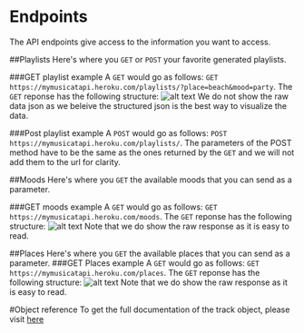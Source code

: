 # Endpoints

The API endpoints give access to the information you want to access.

##Playlists
Here's where you `GET` or `POST` your favorite generated playlists.

###GET playlist example
A `GET` would go as follows:
`GET https://mymusicatapi.heroku.com/playlists/?place=beach&mood=party`.
The `GET` reponse has the following structure:
![alt text](https://github.com/EstebanLFalcon/MusicAtAPI/app/assets/images/response_json.PNG?raw=true "playlist response")
 We do not show the raw data json as we beleive the structured json is the best way to visualize the data.

###Post playlist example
A `POST` would go as follows:
`POST https://mymusicatapi.heroku.com/playlists/`.
The parameters of the POST method have to be the same as the ones returned by the `GET` and we will not add them to the url for clarity.

##Moods
Here's where you `GET` the available moods that you can send as a parameter.

###GET moods example
A `GET` would go as follows:
`GET https://mymusicatapi.heroku.com/moods`.
The `GET` reponse has the following structure:
![alt text](https://github.com/EstebanLFalcon/MusicAtAPI/app/assets/images/moods_json.PNG?raw=true "moods response")
Note that we do show the raw response as it is easy to read.

##Places
Here's where you `GET` the available places that you can send as a parameter.
###GET Places example
A `GET` would go as follows:
`GET https://mymusicatapi.heroku.com/places`.
The `GET` reponse has the following structure:
![alt text](https://github.com/EstebanLFalcon/MusicAtAPI/app/assets/images/places_json.PNG?raw=true "places response")
Note that we do show the raw response as it is easy to read.

#Object reference
To get the full documentation of the track object, please visit [here](https://developer.spotify.com/web-api/object-model/#track-object-full)